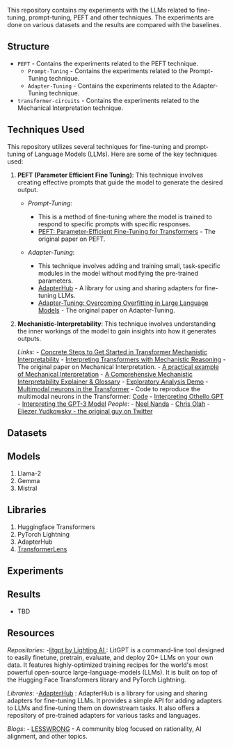 This repository contains my experiments with the LLMs related to fine-tuning, prompt-tuning, PEFT and other techniques. The experiments are done on various datasets and the results are compared with the baselines. 



## Structure
- `PEFT` - Contains the experiments related to the PEFT technique.
    - `Prompt-Tuning` - Contains the experiments related to the Prompt-Tuning technique.
    - `Adapter-Tuning` - Contains the experiments related to the Adapter-Tuning technique.
- `transformer-circuits` - Contains the experiments related to the Mechanical Interpretation technique.

## Techniques Used

This repository utilizes several techniques for fine-tuning and prompt-tuning of Language Models (LLMs). Here are some of the key techniques used:

1. **PEFT (Parameter Efficient Fine Tuning)**: This technique involves creating effective prompts that guide the model to generate the desired output.
    - _Prompt-Tuning_: 
        - This is a method of fine-tuning where the model is trained to respond to specific prompts with specific responses.
        - [PEFT: Parameter-Efficient Fine-Tuning for Transformers](https://arxiv.org/abs/2202.11688) - The original paper on PEFT.

    - _Adapter-Tuning_: 
        - This technique involves adding and training small, task-specific modules in the model without modifying the pre-trained parameters.
        - [AdapterHub](https://adapterhub.ml/) - A library for using and sharing adapters for fine-tuning LLMs.
        - [Adapter-Tuning: Overcoming Overfitting in Large Language Models](https://arxiv.org/abs/2106.04554) - The original paper on Adapter-Tuning.

2. **Mechanistic-Interpretability**: This technique involves understanding the inner workings of the model to gain insights into how it generates outputs. 

    _Links_:
        - [Concrete Steps to Get Started in Transformer Mechanistic Interpretability](https://www.neelnanda.io/mechanistic-interpretability/getting-started)
        - [Interpreting Transformers with Mechanistic Reasoning](https://arxiv.org/abs/2202.11688) - The original paper on Mechanical Interpretation.
        - [A practical example of Mechanical Interpretation](https://www.lesswrong.com/posts/CJsxd8ofLjGFxkmAP/explaining-the-transformer-circuits-framework-by-example#2__Practical_Example__Taking_the_max_with_an_attention_only_transformer)
        - [A Comprehensive Mechanistic Interpretability Explainer & Glossary](https://dynalist.io/d/n2ZWtnoYHrU1s4vnFSAQ519J)
        - [Exploratory Analysis Demo](https://github.com/neelnanda-io/TransformerLens/blob/main/demos/Exploratory_Analysis_Demo.ipynb)
        - [Multimodal neurons in the Transformer](https://colah.github.io/posts/2022-02-07-Multimodal-Neurons/)
            - Code to reproduce the multimodal neurons in the Transformer: [Code](https://github.com/openai/CLIP-featurevis)
        - [Interpreting Othello GPT](https://www.alignmentforum.org/posts/nmxzr2zsjNtjaHh7x/actually-othello-gpt-has-a-linear-emergent-world)
        - [Interpreting the GPT-3 Model](https://www.lesswrong.com/posts/7Z9vZv7Zv7Zv7Zv7Z/interpreting-gpt-3)
    _People_:
        - [Neel Nanda](https://www.neelnanda.io/)
        - [Chris Olah](https://colah.github.io/)
        - [Eliezer Yudkowsky - the original guy on ](https://www.lesswrong.com/users/eliezer_yudkowsky)[Twitter](https://twitter.com/esyudkowsky?lang=en)


## Datasets

## Models
1. Llama-2
2. Gemma
3. Mistral

## Libraries
1. Huggingface Transformers
2. PyTorch Lightning
3. AdapterHub
4. [TransformerLens](https://github.com/neelnanda-io/TransformerLens)

## Experiments

## Results
- TBD

## Resources

_Repositories_:
    -[litgpt by Lighting AI ](https://github.com/Lightning-AI/litgpt) : LitGPT is a command-line tool designed to easily finetune, pretrain, evaluate, and deploy 20+ LLMs on your own data. It features highly-optimized training recipes for the world's most powerful open-source large-language-models (LLMs). It is built on top of the Hugging Face Transformers library and PyTorch Lightning.

_Libraries_:
    -[AdapterHub](https://adapterhub.ml/) : AdapterHub is a library for using and sharing adapters for fine-tuning LLMs. It provides a simple API for adding adapters to LLMs and fine-tuning them on downstream tasks. It also offers a repository of pre-trained adapters for various tasks and languages.

_Blogs_:
    - [LESSWRONG](https://www.lesswrong.com/) - A community blog focused on rationality, AI alignment, and other topics.
